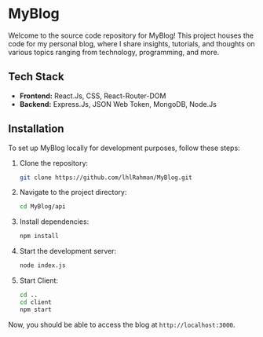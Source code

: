 # MyBlog

Welcome to the source code repository for MyBlog! This project houses the code for my personal blog, where I share insights, tutorials, and thoughts on various topics ranging from technology, programming, and more.

## Tech Stack
- **Frontend:** React.Js, CSS, React-Router-DOM
- **Backend:** Express.Js, JSON Web Token, MongoDB, Node.Js

 

## Installation

To set up MyBlog locally for development purposes, follow these steps:

1. Clone the repository:
   ```bash
   git clone https://github.com/lhlRahman/MyBlog.git
   ```
2. Navigate to the project directory:
   ```bash
   cd MyBlog/api
   ```
3. Install dependencies:
   ```bash
   npm install
   ```
4. Start the development server:
   ```bash
   node index.js
   ```
5. Start Client:
    ```bash
   cd ..
   cd client
   npm start
   ```

Now, you should be able to access the blog at `http://localhost:3000`.


